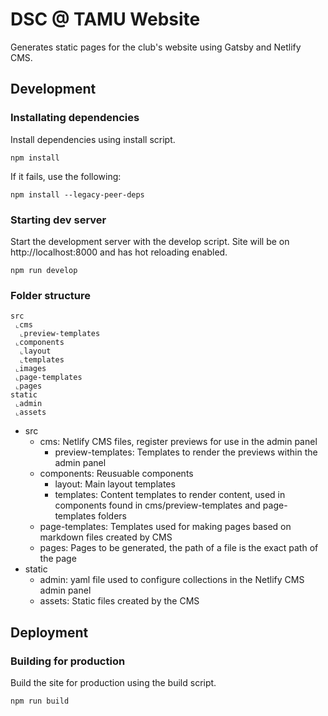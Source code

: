 # DSC @ TAMU Website

Generates static pages for the club's website using Gatsby and Netlify CMS.

## Development

### Installating dependencies

Install dependencies using install script.

```
npm install
```

If it fails, use the following:

```shell
npm install --legacy-peer-deps
```

### Starting dev server

Start the development server with the develop script. Site will be on http://localhost:8000 and has hot reloading enabled.

```shell
npm run develop
```

### Folder structure

```
src
 ⌞cms
  ⌞preview-templates
 ⌞components
  ⌞layout
  ⌞templates
 ⌞images
 ⌞page-templates
 ⌞pages
static
 ⌞admin
 ⌞assets
```

- src
  - cms: Netlify CMS files, register previews for use in the admin panel
    - preview-templates: Templates to render the previews within the admin panel
  - components: Reusuable components
    - layout: Main layout templates
    - templates: Content templates to render content, used in components found in cms/preview-templates and page-templates folders
  - page-templates: Templates used for making pages based on markdown files created by CMS
  - pages: Pages to be generated, the path of a file is the exact path of the page
- static
  - admin: yaml file used to configure collections in the Netlify CMS admin panel
  - assets: Static files created by the CMS

## Deployment

### Building for production

Build the site for production using the build script.

```shell
npm run build
```
